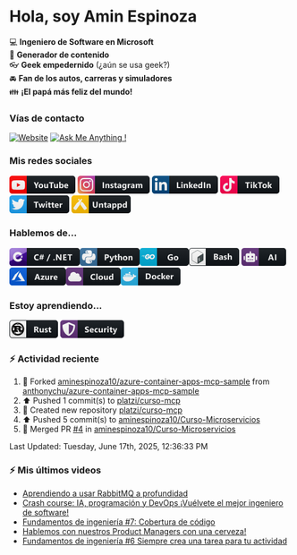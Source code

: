 # Hola, soy Amin Espinoza

:computer: **Ingeniero de Software en Microsoft**  
:pencil: **Generador de contenido**  
:eyeglasses: **Geek empedernido** (¿aún se usa geek?)  
:oncoming_automobile: **Fan de los autos, carreras y simuladores**  
:family: **¡El papá más feliz del mundo!**

### Vías de contacto

[![Website](https://img.shields.io/badge/aminespinoza.com-up-green?style=for-the-badge)][website]
[![Ask Me Anything !](https://img.shields.io/badge/Ask%20me-anything-1abc9c.svg?style=for-the-badge)](https://calendly.com/aminespinoza/consultoria)

### Mis redes sociales
[<img src="./assets/social/youtube.png"/>][youtube]
[<img src="./assets/social/instagram.png"/>][instagram]
[<img src="./assets/social/linkedin.png"/>][linkedin]
[<img src="./assets/social/tiktok.png"/>][linkedin]
[<img src="./assets/social/twitter.png"/>][twitter]
[<img src="./assets/social/untappd.png"/>][untappd]

### Hablemos de...
<img src="./assets/tech/csharp_dotnet.png"/><img src="./assets/tech/python.png"/><img src="./assets/tech/go.png"/><img src="./assets/tech/bash.png"/>
<img src="./assets/tech/ai.png"/><img src="./assets/tech/azure.png"/><img src="./assets/tech/cloud.png"/><img src="./assets/tech/docker.png"/>

### Estoy aprendiendo...
<img src="./assets/tech/rust.png"/> <img src="./assets/tech/security.png"/>


### :zap: Actividad reciente
<!--RECENT_ACTIVITY:start-->
1. 🔱 Forked [aminespinoza10/azure-container-apps-mcp-sample](https://github.com/aminespinoza10/azure-container-apps-mcp-sample) from [anthonychu/azure-container-apps-mcp-sample](https://github.com/anthonychu/azure-container-apps-mcp-sample)<br>
2. ⬆️ Pushed 1 commit(s) to [platzi/curso-mcp](https://github.com/platzi/curso-mcp)<br>
3. 📔 Created new repository [platzi/curso-mcp](https://github.com/platzi/curso-mcp)<br>
4. ⬆️ Pushed 5 commit(s) to [aminespinoza10/Curso-Microservicios](https://github.com/aminespinoza10/Curso-Microservicios)<br>
5. 🎉 Merged PR [#4](https://github.com/aminespinoza10/Curso-Microservicios/pull/4) in [aminespinoza10/Curso-Microservicios](https://github.com/aminespinoza10/Curso-Microservicios)<br>
<!--RECENT_ACTIVITY:end-->
<!--RECENT_ACTIVITY:last_update-->
Last Updated: Tuesday, June 17th, 2025, 12:36:33 PM
<!--RECENT_ACTIVITY:last_update_end-->

### :zap: Mis últimos videos
<!-- YOUTUBE:START -->
- [Aprendiendo a usar RabbitMQ a profundidad](https://www.youtube.com/watch?v=UQHe5s7M1Fs)
- [Crash course: IA, programación y DevOps ¡Vuélvete el mejor ingeniero de software!](https://www.youtube.com/watch?v=t3deXJrPmBc)
- [Fundamentos de ingeniería #7: Cobertura de código](https://www.youtube.com/shorts/Oklh9cspspk)
- [Hablemos con nuestros Product Managers con una cerveza!](https://www.youtube.com/watch?v=ZFKq9rw62Yo)
- [Fundamentos de ingeniería #6 Siempre crea una tarea para tu actividad](https://www.youtube.com/shorts/mKcrCymzep8)
<!-- YOUTUBE:END -->


[website]: https://aminespinoza.com/
[twitter]: https://twitter.com/aminespinoza
[youtube]: https://www.youtube.com/c/AminEspinoza
[linkedin]: https://www.linkedin.com/in/amin-espinoza-71b24661/
[instagram]: https://www.instagram.com/aminespinoza10/
[untappd]: https://untappd.com/user/aminespinoza
